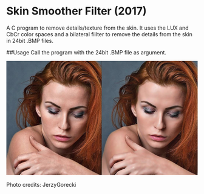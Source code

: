 # Skin Smoother Filter (2017)
A C program to remove details/texture from the skin. It uses the LUX and CbCr color spaces and a bilateral fiilter to remove the details from the skin in 24bit .BMP files.

##Usage
Call the program with the 24bit .BMP file as argument.

![alt tag](https://github.com/AramisHM/Skin-Smoother-Filter/blob/master/doc/demo.jpg)

Photo credits: JerzyGorecki

